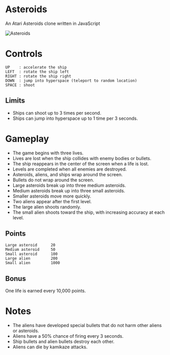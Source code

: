 Asteroids
=========

An Atari Asteroids clone written in JavaScript

![Asteroids](http://i.imgur.com/ytuPsUR.png)

Controls
========
    UP    : accelerate the ship
    LEFT  : rotate the ship left
    RIGHT : rotate the ship right
    DOWN  : jump into hyperspace (teleport to random location)
    SPACE : shoot

Limits
------
* Ships can shoot up to 3 times per second.
* Ships can jump into hyperspace up to 1 time per 3 seconds.

Gameplay
========
* The game begins with three lives.
* Lives are lost when the ship collides with enemy bodies or bullets.
* The ship reappears in the center of the screen when a life is lost.
* Levels are completed when all enemies are destroyed.
* Asteroids, aliens, and ships wrap around the screen.
* Bullets do not wrap around the screen.
* Large asteroids break up into three medium asteroids.
* Medium asteroids break up into three small asteroids.
* Smaller asteroids move more quickly.
* Two aliens appear after the first level.
* The large alien shoots randomly.
* The small alien shoots toward the ship, with increasing accuracy at each level.

Points
------
    Large asteroid      20
    Medium asteroid     50
    Small asteroid      100
    Large alien         200
    Small alien         1000

Bonus
-----
One life is earned every 10,000 points.

Notes
=====
* The aliens have developed special bullets that do not harm other aliens or asteroids.
* Aliens have a 50% chance of firing every 3 seconds.
* Ship bullets and alien bullets destroy each other.
* Aliens can die by kamikaze attacks.
